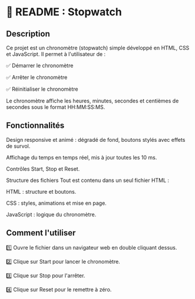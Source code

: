 # 📄 README : Stopwatch
## Description
Ce projet est un chronomètre (stopwatch) simple développé en HTML, CSS et JavaScript. Il permet à l'utilisateur de :

✅ Démarrer le chronomètre

✅ Arrêter le chronomètre

✅ Réinitialiser le chronomètre

Le chronomètre affiche les heures, minutes, secondes et centièmes de secondes sous le format HH:MM:SS:MS.

## Fonctionnalités
Design responsive et animé : dégradé de fond, boutons stylés avec effets de survol.

Affichage du temps en temps réel, mis à jour toutes les 10 ms.

Contrôles Start, Stop et Reset.

Structure des fichiers
Tout est contenu dans un seul fichier HTML :

HTML : structure et boutons.

CSS : styles, animations et mise en page.

JavaScript : logique du chronomètre.

## Comment l'utiliser

1️⃣ Ouvre le fichier dans un navigateur web en double cliquant dessus.

2️⃣ Clique sur Start pour lancer le chronomètre.

3️⃣ Clique sur Stop pour l'arrêter.

4️⃣ Clique sur Reset pour le remettre à zéro.
